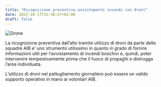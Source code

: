 ```yaml
---
title: "Ricognizione preventiva avvistamento incendi con droni"
date: 2022-10-17T15:38:57+02:00
draft: false
---
```


![Drone](/images/drone.jpg)

La ricognizione preventiva dall’alto tramite utilizzo di droni da parte delle squadre AIB e’ uno strumento utilissimo in quanto in grado di fornire informazioni utili per l’avvistamento di incendi boschivi e, quindi, poter intervenire tempestivamente prima che il fuoco di propaghi e distrugga l’area individuata.

L’utilizzo di droni nel pattugliamento giornaliero può essere un valido supporto operativo in mano ai volontari AIB.
